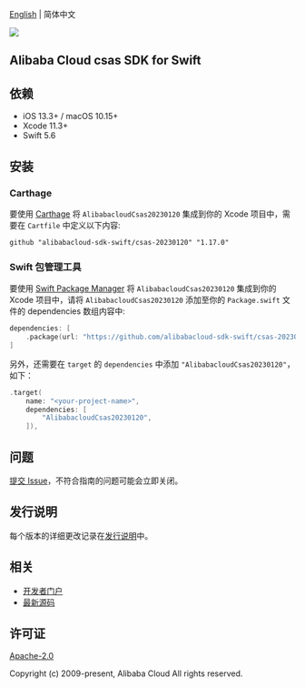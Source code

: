 [English](README.md) | 简体中文

![](https://aliyunsdk-pages.alicdn.com/icons/AlibabaCloud.svg)

## Alibaba Cloud csas SDK for Swift

## 依赖

- iOS 13.3+ / macOS 10.15+
- Xcode 11.3+
- Swift 5.6

## 安装

### Carthage

要使用 [Carthage](https://github.com/Carthage/Carthage) 将 `AlibabacloudCsas20230120` 集成到你的 Xcode 项目中，需要在 `Cartfile` 中定义以下内容:

```ogdl
github "alibabacloud-sdk-swift/csas-20230120" "1.17.0"
```

### Swift 包管理工具

要使用 [Swift Package Manager](https://swift.org/package-manager/) 将 `AlibabacloudCsas20230120` 集成到你的 Xcode 项目中，请将 `AlibabacloudCsas20230120` 添加至你的 `Package.swift` 文件的 dependencies 数组内容中:

```swift
dependencies: [
    .package(url: "https://github.com/alibabacloud-sdk-swift/csas-20230120.git", from: "1.17.0")
]
```

另外，还需要在 `target` 的 `dependencies` 中添加 `"AlibabacloudCsas20230120"`，如下：

```swift
.target(
    name: "<your-project-name>",
    dependencies: [
        "AlibabacloudCsas20230120",
    ]),
```

## 问题

[提交 Issue](https://github.com/alibabacloud-sdk-swift/csas-20230120/issues/new)，不符合指南的问题可能会立即关闭。

## 发行说明

每个版本的详细更改记录在[发行说明](./ChangeLog.txt)中。

## 相关

* [开发者门户](https://next.api.aliyun.com/home)
* [最新源码](https://github.com/alibabacloud-sdk-swift/csas-20230120)

## 许可证

[Apache-2.0](http://www.apache.org/licenses/LICENSE-2.0)

Copyright (c) 2009-present, Alibaba Cloud All rights reserved.
